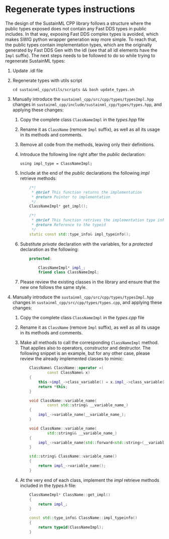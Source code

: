 # Regenerate types instructions

The design of the SustainML CPP library follows a structure where the public types exposed does not contain any Fast DDS types in public includes.
In that way, exposing Fast DDS complex types is avoided, which makes SWIG python wrapper generation way more simple.
To reach that, the public types contain implementation types, which are the originally generated by Fast DDS Gen with the idl (see that all idl elements have the `Impl` suffix).
The next steps needs to be followed to do so while trying to regenerate SustainML types:

1. Update .idl file
1. Regenerate types with utils script

    `cd sustainml_cpp/utils/scripts && bash update_types.sh`

1. Manually introduce the `sustainml_cpp/src/cpp/types/typesImpl.hpp` changes in `sustainml_cpp/include/sustainml_cpp/types/types.hpp`, and applying these changes:
    1. Copy the complete class `ClassNameImpl` in the _types.hpp_ file
    1. Rename it as `ClassName` (remove `Impl` suffix), as well as all its usage in its methods and comments.
    1. Remove all code from the methods, leaving only their definitions.
    1. Introduce the following line right after the _public_ declaration:

        `using impl_type = ClassNameImpl;`

    1. Include at the end of the _public_ declarations the following _impl_ retrieve methods:


        ```cpp
            /*!
             * @brief This function returns the implementation
             * @return Pointer to implementation
             */
            ClassNameImpl* get_impl();

            /*!
             * @brief This function retrives the implementation type info
             * @return Reference to the typeid
             */
            static const std::type_info& impl_typeinfo();
        ```

    1. Substitute _private_ declaration with the variables, for a _protected_ declaration as the following:

        ```cpp
            protected:

                ClassNameImpl* impl_;
                friend class ClassNameImpl;
        ```
    1. Please review the existing classes in the library and ensure that the new one follows the same style.

1. Manually introduce the `sustainml_cpp/src/cpp/types/typesImpl.hpp` changes in `sustainml_cpp/src/cpp/types/types.cpp`, and applying these changes:
    1. Copy the complete class `ClassNameImpl` in the _types.cpp_ file
    1. Rename it as `ClassName` (remove `Impl` suffix), as well as all its usage in its methods and comments.
    1. Make all methods to call the corresponding `ClassNameImpl` method. That applies also to operators, constructor and destructor. The following snippet is an example, but for any other case, please review the already implemented classes to mimic:

        ```cpp
            ClassName& ClassName::operator =(
                    const ClassName& x)
            {
                this->impl_->class_variable() = x.impl_->class_variable();
                return *this;
            }

            void ClassName::variable_name(
                    const std::string& __variable_name_)
            {
                impl_->variable_name(__variable_name_);
            }

            void ClassName::variable_name(
                    std::string&& __variable_name_)
            {
                impl_->variable_name(std::forward<std::string>(__variable_name_));
            }

            std::string& ClassName::variable_name()
            {
                return impl_->variable_name();
            }
        ```

    1. At the very end of each class, implement the _impl_ retrieve methods included in the _types.h_ file:

        ```cpp
            ClassNameImpl* ClassName::get_impl()
            {
                return impl_;
            }

            const std::type_info& ClassName::impl_typeinfo()
            {
                return typeid(ClassNameImpl);
            }
        ```
